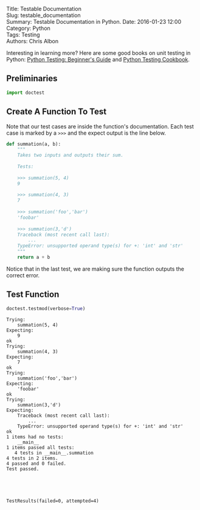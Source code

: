 Title: Testable Documentation  
Slug: testable_documentation  
Summary: Testable Documentation in Python. 
Date: 2016-01-23 12:00  
Category: Python  
Tags: Testing  
Authors: Chris Albon  

Interesting in learning more? Here are some good books on unit testing in Python: [Python Testing: Beginner's Guide](http://amzn.to/2j6dHLc) and [Python Testing Cookbook](http://amzn.to/2j6hubL).

## Preliminaries


```python
import doctest
```

## Create A Function To Test

Note that our test cases are inside the function's documentation. Each test case is marked by a `>>>` and the expect output is the line below.


```python
def summation(a, b):
    """
    Takes two inputs and outputs their sum.
    
    Tests:
    
    >>> summation(5, 4)
    9
    
    >>> summation(4, 3)
    7
    
    >>> summation('foo','bar')
    'foobar'
    
    >>> summation(3,'d')
    Traceback (most recent call last):
        ...
    TypeError: unsupported operand type(s) for +: 'int' and 'str'
    """
    return a + b
```

Notice that in the last test, we are making sure the function outputs the correct error.

## Test Function


```python
doctest.testmod(verbose=True)
```

    Trying:
        summation(5, 4)
    Expecting:
        9
    ok
    Trying:
        summation(4, 3)
    Expecting:
        7
    ok
    Trying:
        summation('foo','bar')
    Expecting:
        'foobar'
    ok
    Trying:
        summation(3,'d')
    Expecting:
        Traceback (most recent call last):
            ...
        TypeError: unsupported operand type(s) for +: 'int' and 'str'
    ok
    1 items had no tests:
        __main__
    1 items passed all tests:
       4 tests in __main__.summation
    4 tests in 2 items.
    4 passed and 0 failed.
    Test passed.





    TestResults(failed=0, attempted=4)


